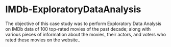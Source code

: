 # IMDb-ExploratoryDataAnalysis
The objective of this case study was to perform Exploratory Data Analysis on IMDb data of 100 top-rated movies of the past decade; along with various pieces of information about the movies, their actors, and voters who rated these movies on the website.. 
